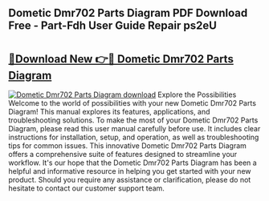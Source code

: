 ## Dometic Dmr702 Parts Diagram PDF Download Free - Part-Fdh User Guide Repair ps2eU

# <h2><a href="http://dfkf7zq.blite.top/?on=Dometic+Dmr702+Parts+Diagram">🔗Download New 👉🔴 Dometic Dmr702 Parts Diagram</a></h2>

[![Dometic Dmr702 Parts Diagram download](https://i.imgur.com/lujVjoI.png)](http://dfkf7zq.blite.top/?on=Dometic+Dmr702+Parts+Diagram)
Explore the Possibilities Welcome to the world of possibilities with your new Dometic Dmr702 Parts Diagram! This manual explores its features, applications, and troubleshooting solutions. To make the most of your Dometic Dmr702 Parts Diagram, please read this user manual carefully before use. It includes clear instructions for installation, setup, and operation, as well as troubleshooting tips for common issues. This innovative Dometic Dmr702 Parts Diagram offers a comprehensive suite of features designed to streamline your workflow. It's our hope that the Dometic Dmr702 Parts Diagram has been a helpful and informative resource in helping you get started with your new product. Should you require any assistance or clarification, please do not hesitate to contact our customer support team.
